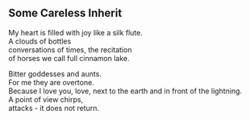 Some Careless Inherit
---------------------
My heart is filled with joy like a silk flute.  
A clouds of bottles  
conversations of times, the recitation  
of horses we call full cinnamon lake.  
  
Bitter goddesses and aunts.  
For me they are overtone.  
Because I love you, love, next to the earth and in front of the lightning.  
A point of view chirps,  
attacks - it does not return.  
